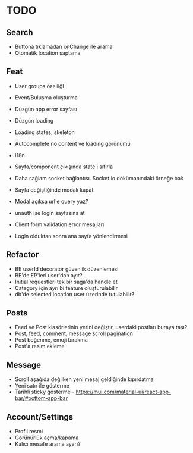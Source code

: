 # TODO

## Search

- Buttona tıklamadan onChange ile arama
- Otomatik location saptama

## Feat

- User groups özelliği
- Event/Buluşma oluşturma
- Düzgün app error sayfası
- Düzgün loading
- Loading states, skeleton
- Autocomplete no content ve loading görünümü

- i18n
- Sayfa/component çıkışında state'i sıfırla
- Daha sağlam socket bağlantısı. Socket.io dökümanındaki örneğe bak
- Sayfa değiştiğinde modalı kapat
- Modal açıksa url'e query yaz?
- unauth ise login sayfasına at
- Client form validation error mesajları
- Login olduktan sonra ana sayfa yönlendirmesi

## Refactor

- BE userId decorator güvenlik düzenlemesi
- BE'de EP'leri user'dan ayır?
- Initial requestleri tek bir saga'da handle et
- Category için ayrı bi feature oluşturulabilir
- db'de selected location user üzerinde tutulabilir?

## Posts

- Feed ve Post klasörlerinin yerini değiştir, userdaki postları buraya taşı?
- Post, feed, comment, message scroll pagination
- Post beğenme, emoji bırakma
- Post'a resim ekleme

## Message

- Scroll aşağıda değilken yeni mesaj geldiğinde kıpırdatma
- Yeni satır ile gösterme
- Tarihli sticky gösterme - https://mui.com/material-ui/react-app-bar/#bottom-app-bar

## Account/Settings

- Profil resmi
- Görünürlük açma/kapama
- Kalıcı mesafe arama ayarı?
